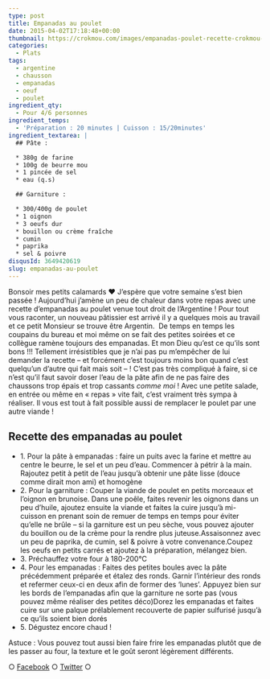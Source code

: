 ```yaml
---
type: post
title: Empanadas au poulet
date: 2015-04-02T17:18:48+00:00
thumbnail: https://crokmou.com/images/empanadas-poulet-recette-crokmou-blog-culinaire.jpg
categories:
  - Plats
tags:
  - argentine
  - chausson
  - empanadas
  - oeuf
  - poulet
ingredient_qty:
  - Pour 4/6 personnes
ingredient_temps:
  - 'Préparation : 20 minutes | Cuisson : 15/20minutes'
ingredient_textarea: |
  ## Pâte :

  * 380g de farine
  * 100g de beurre mou
  * 1 pincée de sel
  * eau (q.s)

  ## Garniture :

  * 300/400g de poulet
  * 1 oignon
  * 3 oeufs dur
  * bouillon ou crème fraîche
  * cumin
  * paprika
  * sel & poivre
disqusId: 3649420619
slug: empanadas-au-poulet
---
```


Bonsoir mes petits calamards ❤ J’espère que votre semaine s’est bien passée ! Aujourd’hui j’amène un peu de chaleur dans votre repas avec une recette d’empanadas au poulet venue tout droit de l’Argentine ! Pour tout vous raconter, un nouveau pâtissier est arrivé il y a quelques mois au travail et ce petit Monsieur se trouve être Argentin.  De temps en temps les coupains du bureau et moi même on se fait des petites soirées et ce collègue ramène toujours des empanadas. Et mon Dieu qu’est ce qu’ils sont bons !!! Tellement irrésistibles que je n’ai pas pu m’empêcher de lui demander la recette – et forcément c’est toujours moins bon quand c’est quelqu’un d’autre qui fait mais soit – ! C’est pas très compliqué à faire, si ce n’est qu’il faut savoir doser l’eau de la pâte afin de ne pas faire des chaussons trop épais et trop cassants _comme moi_ ! Avec une petite salade, en entrée ou même en « repas » vite fait, c’est vraiment très sympa à réaliser. Il vous est tout à fait possible aussi de remplacer le poulet par une autre viande !

## Recette des empanadas au poulet

* 1\. Pour la pâte à empanadas : faire un puits avec la farine et mettre au centre le beurre, le sel et un peu d’eau. Commencer à pétrir à la main. Rajoutez petit à petit de l’eau jusqu’à obtenir une pâte lisse (douce comme dirait mon ami) et homogène
* 2\. Pour la garniture : Couper la viande de poulet en petits morceaux et l’oignon en brunoise. Dans une poêle, faites revenir les oignons dans un peu d’huile, ajoutez ensuite la viande et faites la cuire jusqu’à mi-cuisson en prenant soin de remuer de temps en temps pour éviter qu’elle ne brûle – si la garniture est un peu sèche, vous pouvez ajouter du bouillon ou de la crème pour la rendre plus juteuse.Assaisonnez avec un peu de paprika, de cumin, sel & poivre à votre convenance.Coupez les oeufs en petits carrés et ajoutez à la préparation, mélangez bien.
* 3\. Préchauffez votre four à 180-200°C
* 4\. Pour les empanadas : Faites des petites boules avec la pâte précédemment préparée et étalez des ronds. Garnir l’intérieur des ronds et refermer ceux-ci en deux afin de former des ‘lunes’. Appuyez bien sur les bords de l’empanadas afin que la garniture ne sorte pas (vous pouvez même réaliser des petites déco)Dorez les empanadas et faites cuire sur une palque prélablement recouverte de papier sulfurisé jusqu’à ce qu’ils soient bien dorés
* 5\. Dégustez encore chaud !

Astuce : Vous pouvez tout aussi bien faire frire les empanadas plutôt que de les passer au four, la texture et le goût seront légèrement différents.

○ [Facebook](https://www.facebook.com/crokmou.blog) ○ [Twitter](https://twitter.com/Crokmou) ○
